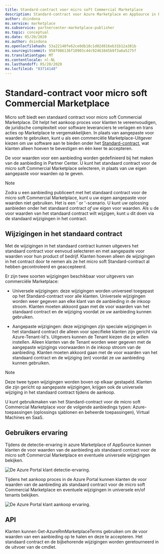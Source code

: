 ```yaml
---
title: Standard-contract voor micro soft Commercial Marketplace
description: Standard-contract voor Azure Marketplace en AppSource in Partner Center
author: dsindona
ms.service: marketplace
ms.subservice: partnercenter-marketplace-publisher
ms.topic: conceptual
ms.date: 05/20/2020
ms.author: dsindona
ms.openlocfilehash: 53a22140fe62ce0db18c1d02d816eb31b12a381b
ms.sourcegitcommit: 958f086136f10903c44c92463845b9f3a6a5275f
ms.translationtype: MT
ms.contentlocale: nl-NL
ms.lasthandoff: 05/20/2020
ms.locfileid: "83714148"
---
```

# <a name="standard-contract-for-microsoft-commercial-marketplace"></a>Standard-contract voor micro soft Commercial Marketplace

Micro soft biedt een standaard contract voor micro soft Commercial Marketplace. Dit helpt het aankoop proces voor klanten te vereenvoudigen, de juridische complexiteit voor software leveranciers te verlagen en trans acties op Marketplace te vergemakkelijken. In plaats van aangepaste voor waarden te gebruiken, kunt u als een commerciële Marketplace-Uitgever kiezen om uw software aan te bieden onder het [Standard-contract](https://go.microsoft.com/fwlink/?linkid=2041178), wat klanten alleen hoeven te bevestigen en één keer te accepteren.

De voor waarden voor een aanbieding worden gedefinieerd bij het maken van de aanbieding in Partner Center. U kunt het standaard contract voor de micro soft Commercial Marketplace selecteren, in plaats van uw eigen aangepaste voor waarden op te geven.

>[!Note]
>Zodra u een aanbieding publiceert met het standaard contract voor de micro soft Commercial Marketplace, kunt u uw eigen aangepaste voor waarden niet gebruiken. Het is een ' or '-scenario. U kunt uw oplossing aanbieden onder het standaard contract *of* uw eigen voor waarden. Als u de voor waarden van het standaard contract wilt wijzigen, kunt u dit doen via de standaard wijzigingen in het contract.

## <a name="standard-contract-amendments"></a>Wijzigingen in het standaard contract

Met de wijzigingen in het standaard contract kunnen uitgevers het standaard contract voor eenvoud selecteren en met aangepaste voor waarden voor hun product of bedrijf. Klanten hoeven alleen de wijzigingen in het contract door te nemen als ze het micro soft Standard-contract al hebben gecontroleerd en geaccepteerd.

Er zijn twee soorten wijzigingen beschikbaar voor uitgevers van commerciële Marketplace:

* Universele wijzigingen: deze wijzigingen worden universeel toegepast op het Standard-contract voor alle klanten. Universele wijzigingen worden weer gegeven aan elke klant van de aanbieding in de inkoop stroom. Klanten moeten akkoord gaan met de voor waarden van het standaard contract en de wijziging voordat ze uw aanbieding kunnen gebruiken.

* Aangepaste wijzigingen: deze wijzigingen zijn speciale wijzigingen in het standaard contract die alleen voor specifieke klanten zijn gericht via Azure-Tenant-Id's. Uitgevers kunnen de Tenant kiezen die ze willen instellen. Alleen klanten van de Tenant worden weer gegeven met de aangepaste wijzigings voorwaarden in de inkoop stroom van de aanbieding.  Klanten moeten akkoord gaan met de voor waarden van het standaard contract en de wijziging (en) voordat ze uw aanbieding kunnen gebruiken.

>[!Note]
>Deze twee typen wijzigingen worden boven op elkaar gestapeld. Klanten die zijn gericht op aangepaste wijzigingen, krijgen ook de universele wijziging in het standaard contract tijdens de aankoop.

U kunt gebruikmaken van het Standard-contract voor de micro soft Commercial Marketplace voor de volgende aanbiedings typen: Azure-toepassingen (oplossings sjablonen en beheerde toepassingen), Virtual Machines en SaaS.

## <a name="customer-experience"></a>Gebruikers ervaring

Tijdens de detectie-ervaring in azure Marketplace of AppSource kunnen klanten de voor waarden van de aanbieding als standaard contract voor de micro soft Commercial Marketplace en eventuele universele wijzigingen bekijken.

![De Azure Portal klant detectie-ervaring.](media/marketplace-publishers-guide/azure-discovery-process.png)

Tijdens het aankoop proces in de Azure Portal kunnen klanten de voor waarden van de aanbieding als standaard contract voor de micro soft Commercial Marketplace en eventuele wijzigingen in universele en/of tenants bekijken.

![De Azure Portal klant aankoop ervaring.](media/marketplace-publishers-guide/azure-purchase-process.png)

## <a name="api"></a>API

Klanten kunnen Get-AzureRmMarketplaceTerms gebruiken om de voor waarden van een aanbieding op te halen en deze te accepteren. Het standaard contract en de bijbehorende wijzigingen worden geretourneerd in de uitvoer van de cmdlet.
